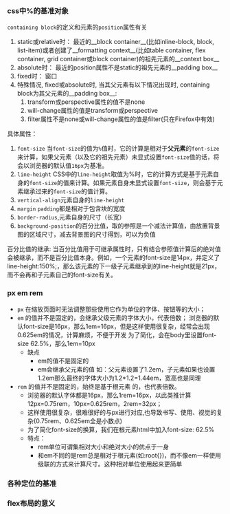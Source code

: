 ### css中%的基准对象

`containing block`的定义和元素的`position`属性有关
1. static或relative时：
   最近的__block container__(比如inline-block, block, list-item)或者创建了__formatting context__(比如table container, flex container, grid container或block container)的祖先元素的__context box__
2. absolute时：
   最近的position属性不是static的祖先元素的__padding box__
3. fixed时：
   窗口
4. 特殊情况, fixed或absolute时, 当其父元素有以下情况出现时, containing block为其父元素的__padding box__:
   1. transform或perspective属性的值不是none
   2. will-change属性的值是transform或perspective
   3. filter属性不是none或will-change属性的值是filter(只在Firefox中有效)


具体属性：

1. `font-size`
   当`font-size`的值为`%`值时，它的计算是相对于**父元素**的`font-size`来计算，如果父元素（以及它的祖先元素）未显式设置`font-size`值的话，将会以浏览器的默认值`16px`为基准。
2. `line-height`
   CSS中的`line-height`取值为%时，它的计算方式是基于元素自身的`font-size`的值来计算。如果元素自身未显式设置`font-size`，则会基于元素继承过来的`font-size`的值计算。
3. `vertical-align`元素自身的`line-height`
4. `margin` `padding`都是相对于包含块的宽度
5. `border-radius`,元素自身的尺寸（长宽）
6. `background-position`的百分比值，取的参照是一个减法计算值，由放置背景图的区域尺寸，减去背景图的尺寸得到，可以为负值
   

百分比值的继承:
当百分比值用于可继承属性时，只有结合参照值计算后的绝对值会被继承，而不是百分比值本身。例如，一个元素的font-size是14px，并定义了line-height:150%;，那么该元素的下一级子元素继承到的line-height就是21px，而不会再和子元素自己的font-size有关。


### px em rem
- `px` 在缩放页面时无法调整那些使用它作为单位的字体、按钮等的大小；
- `em` 的值并不是固定的，会继承父级元素的字体大小，代表倍数；
  浏览器的默认font-size是16px，那么1em=16px，但是这样使用很复杂，经常会出现0.625em的情况，计算麻烦，不便于开发
  为了简化，会在body里设置font-size 62.5%，那么1em=10px
  - 缺点
    - em的值不是固定的
    - em会继承父元素的值
      如：父元素设置了1.2em，子元素如果也设置1.2em那么最终的字体大小为1.2*1.2=1.44em，宽高也是同理
- `rem` 的值并不是固定的，始终是基于根元素 <html> 的，也代表倍数。
  - 浏览器的默认字体都是16px，那么1rem=16px，以此类推计算12px=0.75rem，10px=0.625rem，2rem=32px；
  - 这样使用很复杂，很难很好的与px进行对应,也导致书写、使用、视觉的复杂(0.75rem、0.625em全是小数点) 
  - 为了简化font-size的换算，我们在根元素html中加入font-size: 62.5%
  - 特点：
    - rem单位可谓集相对大小和绝对大小的优点于一身
    - 和em不同的是rem总是相对于根元素(如:root{})，而不像em一样使用级联的方式来计算尺寸。这种相对单位使用起来更简单

### 各种定位的基准

### flex布局的意义